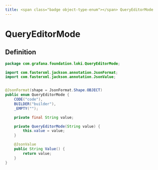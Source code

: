 ```yaml
---
title: <span class="badge object-type-enum"></span> QueryEditorMode
---
```

# <span class="badge object-type-enum"></span> QueryEditorMode

## Definition

```java
package com.grafana.foundation.loki.QueryEditorMode;

import com.fasterxml.jackson.annotation.JsonFormat;
import com.fasterxml.jackson.annotation.JsonValue;


@JsonFormat(shape = JsonFormat.Shape.OBJECT)
public enum QueryEditorMode {
    CODE("code"),
    BUILDER("builder"),
    _EMPTY("");

    private final String value;

    private QueryEditorMode(String value) {
        this.value = value;
    }

    @JsonValue
    public String Value() {
        return value;
    }
}

```
